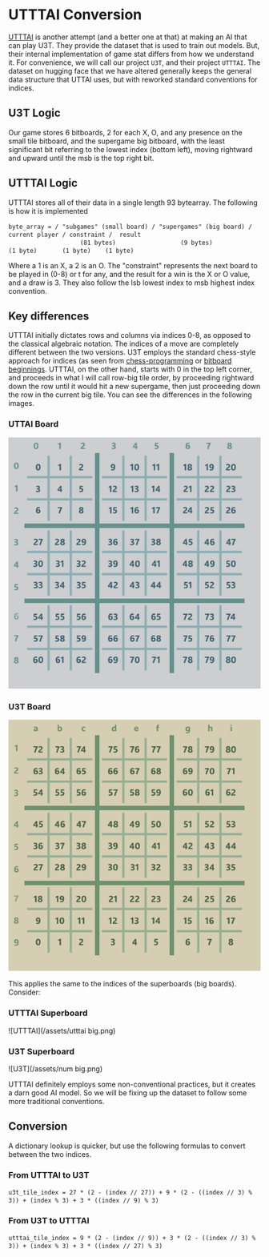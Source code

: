 # UTTTAI Conversion

[UTTTAI](https://github.com/markstanl/utttai) is another attempt (and a better one at that) at making an AI that can play
U3T. They provide the dataset that is used to train out models. But, their internal implementation of game stat
differs from how we understand it. For convenience, we will call our project `U3T`, and their project `UTTTAI`. The 
dataset on hugging face that we have altered generally keeps the general data structure that UTTAI uses, but with 
reworked standard conventions for indices.

## U3T Logic

Our game stores 6 bitboards, 2 for each X, O, and any presence on the small tile bitboard, and the supergame big
bitboard, with the least significant bit referring to the lowest index (bottom left), moving rightward and upward until 
the msb is the top right bit.

## UTTTAI Logic

UTTTAI stores all of their data in a single length 93 bytearray. The following is how it is implemented

```
byte_array = / "subgames" (small board) / "supergames" (big board) / current player / constraint /  result
                    (81 bytes)                  (9 bytes)               (1 byte)       (1 byte)    (1 byte)
```

Where a 1 is an X, a 2 is an O. The "constraint" represents the next board to be played in (0-8) or t for any, and
the result for a win is the X or O value, and a draw is 3. They also follow the lsb lowest index to msb highest index
convention.

## Key differences
UTTTAI initially dictates rows and columns via indices 0-8, as opposed to the classical algebraic notation.
The indices of a move are completely different between the two versions. U3T employs the standard chess-style approach
for indices (as seen from [chess-programming](https://www.chessprogramming.org/0x88)
or [bitboard beginnings](https://pages.cs.wisc.edu/~psilord/blog/data/chess-pages/rep.html). UTTTAI, on the other hand, 
starts with 0 in the top left corner, and proceeds in what I will call row-big tile
order, by proceeding rightward down the row until it would hit a new supergame, then just proceeding down the row in the
current big tile. You can see the differences in the following images.

### UTTAI Board

![UTTTAI Board](/assets/utttai.png)

### U3T Board

![U3T Board](/assets/num.png)

This applies the same to the indices of the superboards (big boards). Consider:

### UTTTAI Superboard
![UTTTAI](/assets/utttai big.png)

### U3T Superboard
![U3T](/assets/num big.png)

UTTTAI definitely employs some non-conventional practices, but it creates a darn good AI model. So we will be fixing up
the dataset to follow some more traditional conventions.

## Conversion
A dictionary lookup is quicker, but use the following formulas to convert between the two indices.

### From UTTTAI to U3T
```
u3t_tile_index = 27 * (2 - (index // 27)) + 9 * (2 - ((index // 3) % 3)) + (index % 3) + 3 * ((index // 9) % 3)
```
### From U3T to UTTTAI
```
utttai_tile_index = 9 * (2 - (index // 9)) + 3 * (2 - ((index // 3) % 3)) + (index % 3) + 3 * ((index // 27) % 3)
```